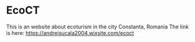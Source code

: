 # EcoCT
This is an website about ecoturism in the city Constanta, Romania
The link is here: https://andreisucala2004.wixsite.com/ecoct
